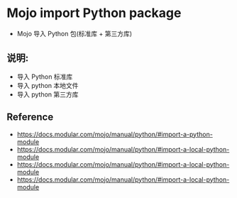 # Mojo import Python package

- Mojo 导入 Python 包(标准库 + 第三方库)

## 说明:

- 导入 Python 标准库
- 导入 python 本地文件
- 导入 python 第三方库

## Reference

- https://docs.modular.com/mojo/manual/python/#import-a-python-module
- https://docs.modular.com/mojo/manual/python/#import-a-local-python-module
- https://docs.modular.com/mojo/manual/python/#import-a-local-python-module
- https://docs.modular.com/mojo/manual/python/#import-a-local-python-module